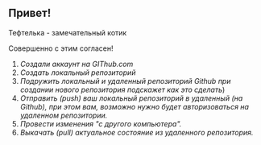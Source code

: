 ## Привет!

Тефтелька - замечательный котик

Совершенно с этим согласен!

1. *Создали аккаунт на GIThub.com*
2. *Создать локальный репозиторий*
3. **Подружить локальный и удаленный репозиторий* Github при создании нового репозитория подскажет как это сделать*)
4. *Отправить (push) ваш локальный репозиторий в удаленный (на Github), при этом вам, возможно нужно будет авторизоваться на удаленном репозитории.*
5. *Провести изменения "с другого компьютера".*
6. *Выкачать (pull) актуальное состояние из удаленного репозитория.*

